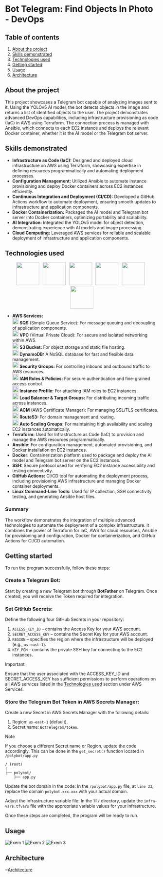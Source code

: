 # Bot Telegram: Find Objects In Photo - DevOps
## Table of contents
  1. [About the project](#About-the-project)
  2. [Skills demonstrated](#Skills-demonstrated)
  3. [Technologies used](#Technologies-used)
  4. [Getting started](#Getting-started)
  5. [Usage](#Usage)
  6. [Architecture](#Architecture)

## About the project
This project showcases a Telegram bot capable of analyzing images sent to it. Using the YOLOv5 AI model, the bot detects objects in the image and returns a list of identified objects to the user. The project demonstrates advanced DevOps capabilities, including infrastructure provisioning as code (IaC) in AWS using Terraform. The connection process is managed with Ansible, which connects to each EC2 instance and deploys the relevant Docker container, whether it is the AI model or the Telegram bot server.

## Skills demonstrated
- **Infrastructure as Code (IaC):**
  Designed and deployed cloud infrastructure on AWS using Terraform, showcasing expertise in defining resources programmatically and automating deployment processes.
- **Configuration Management:**
  Utilized Ansible to automate instance provisioning and deploy Docker containers across EC2 instances efficiently.
- **Continuous Integration and Deployment (CI/CD):**
  Developed a GitHub Actions workflow to automate deployment, ensuring smooth updates to infrastructure and application components.
- **Docker Containerization:**
  Packaged the AI model and Telegram bot server into Docker containers, optimizing portability and scalability.
- **AI Integration:**
  Integrated the YOLOv5 model for object detection, demonstrating experience with AI models and image processing.
- **Cloud Computing:**
  Leveraged AWS services for reliable and scalable deployment of infrastructure and application components.

## Technologies used
<div align="center">
  <img src="https://raw.githubusercontent.com/YgalIdan/YgalIdan.github.io/831c872f3615eaf1fda65c47a41e645bf1f3a909/Photos/aws.svg" width="75" height="75">&nbsp;&nbsp;
  <img src="https://raw.githubusercontent.com/YgalIdan/YgalIdan.github.io/831c872f3615eaf1fda65c47a41e645bf1f3a909/Photos/terraform.svg" width="75" height="75">&nbsp;&nbsp;
  <img src="https://raw.githubusercontent.com/YgalIdan/YgalIdan.github.io/831c872f3615eaf1fda65c47a41e645bf1f3a909/Photos/ansible.svg" width="75" height="75">&nbsp;&nbsp;
  <img src="https://raw.githubusercontent.com/YgalIdan/YgalIdan.github.io/831c872f3615eaf1fda65c47a41e645bf1f3a909/Photos/docker.svg" width="75" height="75">&nbsp;&nbsp;
  <img src="https://raw.githubusercontent.com/YgalIdan/YgalIdan.github.io/831c872f3615eaf1fda65c47a41e645bf1f3a909/Photos/github.svg" width="75" height="75">&nbsp;&nbsp;
  <img src="https://raw.githubusercontent.com/YgalIdan/YgalIdan.github.io/831c872f3615eaf1fda65c47a41e645bf1f3a909/Photos/linux.svg" width="75" height="75">
</div>

- **AWS Services:**  
  <img src="https://icon.icepanel.io/AWS/svg/App-Integration/Simple-Queue-Service.svg" width="20" height="20"> **SQS** (Simple Queue Service): For message queuing and decoupling of application components.  
  <img src="https://icon.icepanel.io/AWS/svg/Networking-Content-Delivery/Virtual-Private-Cloud.svg" width="20" height="20"> **VPC** (Virtual Private Cloud): For secure and isolated networking within AWS.  
  <img src="https://icon.icepanel.io/AWS/svg/Storage/Simple-Storage-Service.svg" width="20" height="20"> **S3 Bucket:** For object storage and static file hosting.  
  <img src="https://icon.icepanel.io/AWS/svg/Database/DynamoDB.svg" width="20" height="20"> **DynamoDB:** A NoSQL database for fast and flexible data management.  
  <img src="https://icon.icepanel.io/AWS/svg/Compute/EC2.svg" width="20" height="20"> **Security Groups:** For controlling inbound and outbound traffic to AWS resources.  
  <img src="https://d2q66yyjeovezo.cloudfront.net/icon/0ebc580ae6450fce8762fad1bff32e7b-0841c1f0e7c5788b88d07a7dbcaceb6e.svg" width="20" height="20"> **IAM Roles & Policies:** For secure authentication and fine-grained access control.  
  <img src="https://icon.icepanel.io/AWS/svg/Compute/EC2.svg" width="20" height="20"> **Instance Profile:** For attaching IAM roles to EC2 instances.  
  <img src="https://icon.icepanel.io/AWS/svg/Compute/EC2.svg" width="20" height="20"> **Load Balancer & Target Groups:** For distributing incoming traffic across instances.  
  <img src="https://icon.icepanel.io/AWS/svg/Security-Identity-Compliance/Certificate-Manager.svg" width="20" height="20"> **ACM** (AWS Certificate Manager): For managing SSL/TLS certificates.  
  <img src="https://icon.icepanel.io/AWS/svg/Networking-Content-Delivery/Route-53.svg" width="20" height="20"> **Route53:** For domain management and routing.  
  <img src="https://icon.icepanel.io/AWS/svg/Compute/Application-Auto-Scaling.svg" width="20" height="20"> **Auto Scaling Groups:** For maintaining high availability and scaling EC2 instances automatically.  
- **Terraform:**
  Used for Infrastructure as Code (IaC) to provision and manage the AWS resources programmatically.
- **Ansible:**
For configuration management, automated provisioning, and Docker installation on EC2 instances.
- **Docker:**
  Containerization platform used to package and deploy the AI model and Telegram bot server on the EC2 instances.
- **SSH:**
  Secure protocol used for verifying EC2 instance accessibility and testing connectivity.
- **GitHub Actions:**
  CI/CD tool for automating the deployment process, including provisioning AWS infrastructure and managing Docker container deployments.
- **Linux Command-Line Tools:**
  Used for IP collection, SSH connectivity testing, and generating Ansible host files.
### Summary
The workflow demonstrates the integration of multiple advanced technologies to automate the deployment of a complex infrastructure. It combines the power of Terraform for IaC, AWS for cloud resources, Ansible for provisioning and configuration, Docker for containerization, and GitHub Actions for CI/CD automation.

## Getting started
To run the program successfully, follow these steps:

### Create a Telegram Bot:
Start by creating a new Telegram bot through **BotFather** on Telegram. Once created, you will receive the Token required for integration.

### Set GitHub Secrets:
Define the following four GitHub Secrets in your repository:
1. `ACCESS_KEY_ID` – contains the Access Key for your AWS account.
2. `SECRET_ACCESS_KEY` – contains the Secret Key for your AWS account.
3. `REGION` – specifies the region where the infrastructure will be deployed (e.g., `us-east-1`).
4. `KEY_PEM` – contains the private SSH key for connecting to the EC2 instances.
> [!IMPORTANT]
> Ensure that the user associated with the ACCESS_KEY_ID and SECRET_ACCESS_KEY has sufficient permissions to perform operations on all AWS services listed in the [Technologies used](#Technologies-used) section under AWS Services.

### Store the Telegram Bot Token in AWS Secrets Manager:
Create a new Secret in AWS Secrets Manager with the following details:
1. Region: `us-east-1` (default).
2. Secret name: `BotTelegram/token`.
> [!NOTE]
> If you choose a different Secret name or Region, update the code accordingly. This can be done in the `get_secret()` function located in `/polybot/app.py`
> ```text 
> / (root)
> |
> ├── polybot/
>     ├── app.py
> ```

Update the bot domain in the code:
In the `/polybot/app.py` file, at `line 33`, replace the domain `polybot.xxx.xxx` with your actual domain.

Adjust the infrastructure variable file:
In the `TF/` directory, update the `infra-vars.tfvars` file with the appropriate variable values for your infrastructure.

Once these steps are completed, the program will be ready to run.

## Usage
![Exem 1](.images_readme/exem1.jpg)
![Exem 2](.images_readme/exem2.jpg)
![Exem 3](.images_readme/exem3.jpg)

## Architecture
~[Architecture](.Photos/Architecture.png)
